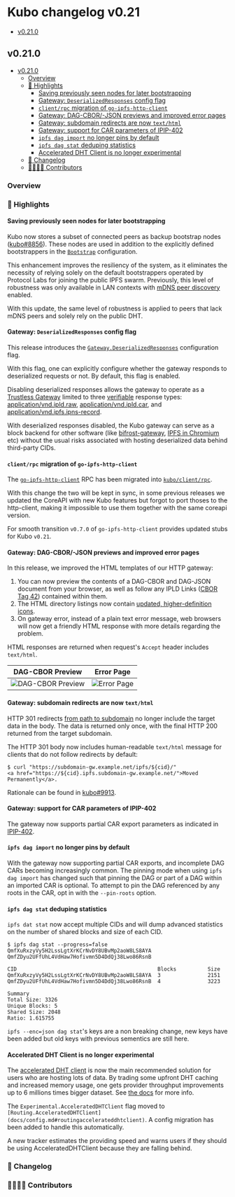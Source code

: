 # Kubo changelog v0.21

- [v0.21.0](#v0210)

## v0.21.0

* [v0.21.0](#v0210)
  * [Overview](#overview)
  * [🔦 Highlights](#-highlights)
    * [Saving previously seen nodes for later bootstrapping](#saving-previously-seen-nodes-for-later-bootstrapping)
    * [Gateway: `DeserializedResponses` config flag](#gateway-deserializedresponses-config-flag)
    * [`client/rpc` migration of `go-ipfs-http-client`](#clientrpc-migration-of-go-ipfs-http-client)
    * [Gateway: DAG-CBOR/-JSON previews and improved error pages](#gateway-dag-cbor-json-previews-and-improved-error-pages)
    * [Gateway: subdomain redirects are now `text/html`](#gateway-subdomain-redirects-are-now-texthtml)
    * [Gateway: support for CAR parameters of IPIP-402](#gateway-support-for-car-parameters-of-ipip-402)
    * [`ipfs dag import` no longer pins by default](#ipfs-dag-import-no-longer-pins-by-default)
    * [`ipfs dag stat` deduping statistics](#ipfs-dag-stat-deduping-statistics)
    * [Accelerated DHT Client is no longer experimental](#accelerated-dht-client-is-no-longer-experimental)
  * [📝 Changelog](#-changelog)
  * [👨‍👩‍👧‍👦 Contributors](#-contributors)

### Overview

### 🔦 Highlights

#### Saving previously seen nodes for later bootstrapping

Kubo now stores a subset of connected peers as backup bootstrap nodes ([kubo#8856](https://github.com/ipfs/kubo/pull/8856)).
These nodes are used in addition to the explicitly defined bootstrappers in the
[`Bootstrap`](https://github.com/ipfs/kubo/blob/master/docs/config.md#bootstrap) configuration.

This enhancement improves the resiliency of the system, as it eliminates the
necessity of relying solely on the default bootstrappers operated by Protocol
Labs for joining the public IPFS swarm. Previously, this level of robustness
was only available in LAN contexts with [mDNS peer discovery](https://github.com/ipfs/kubo/blob/master/docs/config.md#discoverymdns)
enabled.

With this update, the same level of robustness is applied to peers that lack
mDNS peers and solely rely on the public DHT.

#### Gateway: `DeserializedResponses` config flag

This release introduces the
[`Gateway.DeserializedResponses`](https://github.com/ipfs/kubo/blob/master/docs/config.md#gatewaydeserializedresponses)
configuration flag.

With this flag, one can explicitly configure whether the gateway responds to
deserialized requests or not. By default, this flag is enabled.

Disabling deserialized responses allows the
gateway to operate
as a [Trustless Gateway](https://specs.ipfs.tech/http-gateways/trustless-gateway/)
limited to three [verifiable](https://docs.ipfs.tech/reference/http/gateway/#trustless-verifiable-retrieval)
response types:
[application/vnd.ipld.raw](https://www.iana.org/assignments/media-types/application/vnd.ipld.raw),
[application/vnd.ipld.car](https://www.iana.org/assignments/media-types/application/vnd.ipld.car),
and [application/vnd.ipfs.ipns-record](https://www.iana.org/assignments/media-types/application/vnd.ipfs.ipns-record).

With deserialized responses disabled, the Kubo gateway can serve as a block
backend for other software (like
[bifrost-gateway](https://github.com/ipfs/bifrost-gateway#readme),
[IPFS in Chromium](https://github.com/little-bear-labs/ipfs-chromium/blob/main/README.md)
etc) without the usual risks associated with hosting deserialized data behind
third-party CIDs.

#### `client/rpc` migration of `go-ipfs-http-client`

The [`go-ipfs-http-client`](https://github.com/ipfs/go-ipfs-http-client) RPC has
been migrated into [`kubo/client/rpc`](../../client/rpc).

With this change the two will be kept in sync, in some previous releases we
updated the CoreAPI with new Kubo features but forgot to port thoses to the
http-client, making it impossible to use them together with the same coreapi
version.

For smooth transition `v0.7.0` of `go-ipfs-http-client` provides updated stubs
for Kubo `v0.21`.

#### Gateway: DAG-CBOR/-JSON previews and improved error pages

In this release, we improved the HTML templates of our HTTP gateway:

1. You can now preview the contents of a DAG-CBOR and DAG-JSON document from your browser, as well as follow any IPLD Links ([CBOR Tag 42](https://github.com/ipld/cid-cbor/)) contained within them.
2. The HTML directory listings now contain [updated, higher-definition icons](https://user-images.githubusercontent.com/5447088/241224419-5385793a-d3bb-40aa-8cb0-0382b5bc56a0.png).
3. On gateway error, instead of a plain text error message, web browsers will now get a friendly HTML response with more details regarding the problem.

HTML responses are returned when request's `Accept` header includes `text/html`.

| DAG-CBOR Preview | Error Page |
| ---- | ---- |
| ![DAG-CBOR Preview](https://github.com/ipfs/boxo/assets/5447088/973f05d1-5731-4469-9da5-d1d776891899) | ![Error Page](https://github.com/ipfs/boxo/assets/5447088/14c453df-adbc-4634-b038-133121914550) |

#### Gateway: subdomain redirects are now `text/html`

HTTP 301 redirects [from path to subdomain](https://specs.ipfs.tech/http-gateways/subdomain-gateway/#migrating-from-path-to-subdomain-gateway)
no longer include the target data in the body.
The data is returned only once, with the final HTTP 200 returned from the
target subdomain.

The HTTP 301 body now includes human-readable `text/html` message
for clients that do not follow redirects by default:

```console
$ curl "https://subdomain-gw.example.net/ipfs/${cid}/"
<a href="https://${cid}.ipfs.subdomain-gw.example.net/">Moved Permanently</a>.
```

Rationale can be found in [kubo#9913](https://github.com/ipfs/kubo/pull/9913).

#### Gateway: support for CAR parameters of IPIP-402

The gateway now supports partial CAR export parameters as indicated in [IPIP-402](https://github.com/ipfs/specs/pull/402).

#### `ipfs dag import` no longer pins by default

With the gateway now supporting partial CAR exports, and incomplete DAG CARs becoming increasingly common. The pinning mode when using `ipfs dag import` has changed such that pinning the DAG or part of a DAG within an imported CAR is optional. To attempt to pin the DAG referenced by any roots in the CAR, opt in with the `--pin-roots` option.

#### `ipfs dag stat` deduping statistics

`ipfs dat stat` now accept multiple CIDs and will dump advanced statistics
on the number of shared blocks and size of each CID.

```console
$ ipfs dag stat --progress=false QmfXuRxzyVy5H2LssLgtXrKCrNvDY8UBvMp2aoW8LS8AYA QmfZDyu2UFfUhL4VdHaw7Hofivmn5D4DdQj38Lwo86RsnB

CID                                           	Blocks         	Size
QmfXuRxzyVy5H2LssLgtXrKCrNvDY8UBvMp2aoW8LS8AYA	3              	2151
QmfZDyu2UFfUhL4VdHaw7Hofivmn5D4DdQj38Lwo86RsnB	4              	3223

Summary
Total Size: 3326
Unique Blocks: 5
Shared Size: 2048
Ratio: 1.615755
```

`ipfs --enc=json dag stat`'s keys are a non breaking change, new keys have been added but old keys with previous sementics are still here.

#### Accelerated DHT Client is no longer experimental

The [accelerated DHT client](docs/config.md#routingaccelerateddhtclient) is now
the main recommended solution for users who are hosting lots of data.
By trading some upfront DHT caching and increased memory usage,
one gets provider throughput improvements up to 6 millions times bigger dataset.
See [the docs](docs/config.md#routingaccelerateddhtclient) for more info.

The `Experimental.AcceleratedDHTClient` flag moved to `[Routing.AcceleratedDHTClient](docs/config.md#routingaccelerateddhtclient)`.
A config migration has been added to handle this automatically.

A new tracker estimates the providing speed and warns users if they
should be using AcceleratedDHTClient because they are falling behind.

### 📝 Changelog

### 👨‍👩‍👧‍👦 Contributors
